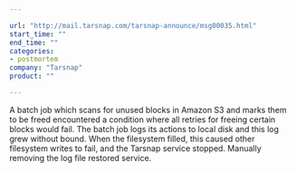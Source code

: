 ```yaml
---

url: "http://mail.tarsnap.com/tarsnap-announce/msg00035.html"
start_time: ""
end_time: ""
categories:
- postmortem
company: "Tarsnap"
product: ""

---
```


A batch job which scans for unused blocks in Amazon S3 and marks them to be freed encountered a condition where all retries for freeing certain blocks would fail. The batch job logs its actions to local disk and this log grew without bound. When the filesystem filled, this caused other filesystem writes to fail, and the Tarsnap service stopped. Manually removing the log file restored service.
